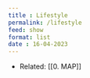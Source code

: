 ```yaml
---
title : Lifestyle
permalink: /lifestyle
feed: show
format: list
date : 16-04-2023
---
```


- Related: [[0. MAP]]
